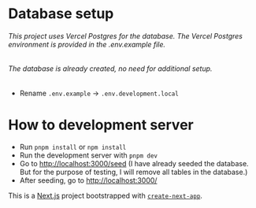 # Database setup
###### This project uses Vercel Postgres for the database. The Vercel Postgres environment is provided in the .env.example file.
###### The database is already created, no need for additional setup.
- Rename `.env.example` -> `.env.development.local`

# How to development server

- Run `pnpm install` or `npm install`
- Run the development server with `pnpm dev`
- Go to [http://localhost:3000/seed](http://localhost:3000/seed) (I have already seeded the database. But for the purpose of testing, I will remove all tables in the database.)
- After seeding, go to [http://localhost:3000/](http://localhost:3000/)

This is a [Next.js](https://nextjs.org/) project bootstrapped with [`create-next-app`](https://github.com/vercel/next.js/tree/canary/packages/create-next-app).

